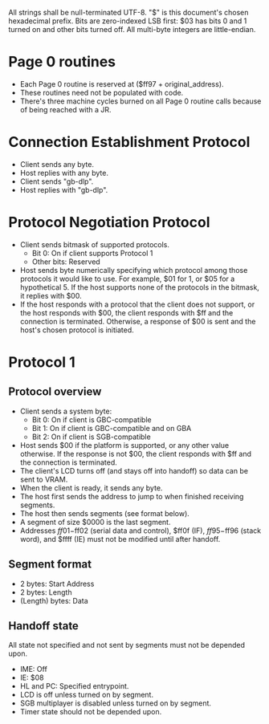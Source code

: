 All strings shall be null-terminated UTF-8. "$" is this document's chosen hexadecimal prefix. Bits are zero-indexed LSB first: $03 has bits 0 and 1 turned on and other bits turned off. All multi-byte integers are little-endian.


# Page 0 routines
- Each Page 0 routine is reserved at ($ff97 + original_address).
- These routines need not be populated with code.
- There's three machine cycles burned on all Page 0 routine calls because of being reached with a JR.

# Connection Establishment Protocol
- Client sends any byte.
- Host replies with any byte.
- Client sends "gb-dlp".
- Host replies with "gb-dlp".

# Protocol Negotiation Protocol
- Client sends bitmask of supported protocols.
    - Bit 0: On if client supports Protocol 1
    - Other bits: Reserved
- Host sends byte numerically specifying which protocol among those protocols it would like to use. For example, $01 for 1, or $05 for a hypothetical 5. If the host supports none of the protocols in the bitmask, it replies with $00.
- If the host responds with a protocol that the client does not support, or the host responds with $00, the client responds with $ff and the connection is terminated. Otherwise, a response of $00 is sent and the host's chosen protocol is initiated.

# Protocol 1
## Protocol overview
- Client sends a system byte:
    - Bit 0: On if client is GBC-compatible
    - Bit 1: On if client is GBC-compatible and on GBA
    - Bit 2: On if client is SGB-compatible
- Host sends $00 if the platform is supported, or any other value otherwise. If the response is not $00, the client responds with $ff and the connection is terminated.
- The client's LCD turns off (and stays off into handoff) so data can be sent to VRAM.
- When the client is ready, it sends any byte.
- The host first sends the address to jump to when finished receiving segments.
- The host then sends segments (see format below).
- A segment of size $0000 is the last segment.
- Addresses $ff01-$ff02 (serial data and control), $ff0f (IF), $ff95-$ff96 (stack word), and $ffff (IE) must not be modified until after handoff.

## Segment format
- 2 bytes: Start Address
- 2 bytes: Length
- (Length) bytes: Data

## Handoff state
All state not specified and not sent by segments must not be depended upon.
- IME: Off
- IE: $08
- HL and PC: Specified entrypoint.
- LCD is off unless turned on by segment.
- SGB multiplayer is disabled unless turned on by segment.
- Timer state should not be depended upon.
